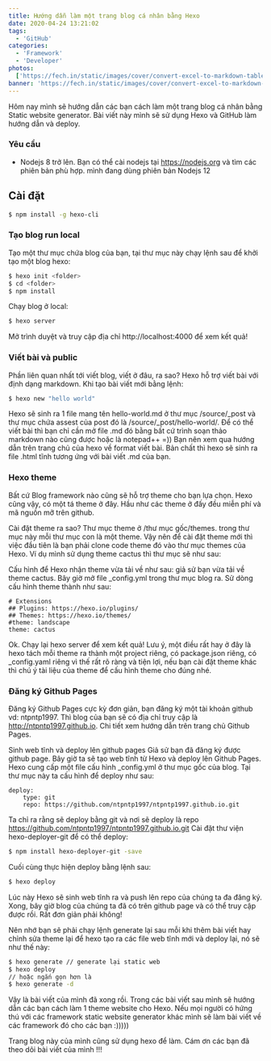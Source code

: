 ```yaml
---
title: Hướng dẫn làm một trang blog cá nhân bằng Hexo
date: 2020-04-24 13:21:02
tags:
  - 'GitHub'
categories:
  - 'Framework'
  - 'Developer'
photos:
  ['https://fech.in/static/images/cover/convert-excel-to-markdown-table.jpeg']
banner: 'https://fech.in/static/images/cover/convert-excel-to-markdown-table.jpeg'
---
```


Hôm nay mình sẽ hướng dẫn các bạn cách làm một trang blog cá nhân bằng Static website generator.
Bài viết này mình sẽ sử dụng Hexo và GitHub làm hướng dẫn và deploy.

### Yêu cầu

- Nodejs 8 trở lên. Bạn có thể cài nodejs tại https://nodejs.org và tìm các phiên bản phù hợp. mình đang dùng phiên bản Nodejs 12

## Cài đặt

```bash
$ npm install -g hexo-cli
```

### Tạo blog run local

Tạo một thư mục chứa blog của bạn, tại thư mục này chạy lệnh sau để khởi tạo một blog hexo:

```bash
$ hexo init <folder>
$ cd <folder>
$ npm install
```

Chạy blog ở local:

```bash
$ hexo server
```

Mở trình duyệt và truy cập địa chỉ http://localhost:4000 để xem kết quả!

### Viết bài và public

Phần liên quan nhất tới viết blog, viết ở đâu, ra sao? Hexo hỗ trợ viết bài với định dạng markdown. Khi tạo bài viết mới bằng lệnh:

```bash
$ hexo new "hello world"
```

Hexo sẽ sinh ra 1 file mang tên hello-world.md ở thư mục /source/\_post và thư mục chứa assest của post đó là /source/\_post/hello-world/.
Để có thể viết bài thì bạn chỉ cần mở file .md đó bằng bất cứ trình soạn thảo markdown nào cũng được hoặc là notepad++ =))
Bạn nên xem qua hướng dẫn trên trang chủ của hexo về format viết bài.
Bản chất thì hexo sẽ sinh ra file .html tĩnh tương ứng với bài viết .md của bạn.

### Hexo theme

Bất cứ Blog framework nào cũng sẽ hỗ trợ theme cho bạn lựa chọn. Hexo cũng vậy, có một tá theme ở đây. Hầu như các theme ở đấy đều miễn phí và mã nguồn mỡ trên github.

Cài đặt theme ra sao? Thư mục theme ở /thư mục gốc/themes. trong thư mục này mỗi thư mục con là một theme. Vậy nên để cài đặt theme mới thì việc đầu tiên là bạn phải clone code theme đó vào thư mục themes của Hexo. Ví dụ mình sử dụng theme cactus thì thư mục sẽ như sau:

Cấu hình để Hexo nhận theme vừa tải về như sau: giả sử bạn vừa tải về theme cactus. Bây giờ mở file \_config.yml trong thư mục blog ra. Sử dòng cấu hình theme thành như sau:

```
# Extensions
## Plugins: https://hexo.io/plugins/
## Themes: https://hexo.io/themes/
#theme: landscape
theme: cactus
```

Ok. Chạy lại hexo server để xem kết quả!
Lưu ý, một điều rất hay ở đây là hexo tách mỗi theme ra thành một project riêng, có package.json riêng, có \_config.yaml riêng vì thế rất rõ ràng và tiện lợi, nếu bạn cài đặt theme khác thì chú ý tài liệu của theme để cấu hình theme cho đúng nhé.

### Đăng ký Github Pages

Đăng ký Github Pages cực kỳ đơn giản, bạn đăng ký một tài khoản github vd: ntpntp1997. Thì blog của bạn sẽ có địa chỉ truy cập là http://ntpntp1997.github.io. Chi tiết xem hướng dẫn trên trang chủ Github Pages.

Sinh web tĩnh và deploy lên github pages
Giả sử bạn đã đăng ký được github page. Bây giờ ta sẽ tạo web tĩnh từ Hexo và deploy lên Github Pages.
Hexo cung cấp một file cấu hình \_config.yml ở thư mục gốc của blog. Tại thư mục này ta cấu hình để deploy như sau:

```
deploy:
    type: git
    repo: https://github.com/ntpntp1997/ntpntp1997.github.io.git
```

Ta chỉ ra rằng sẽ deploy bằng git và nơi sẽ deploy là repo https://github.com/ntpntp1997/ntpntp1997.github.io.git
Cài đặt thư viện hexo-deployer-git để có thể deploy:

```bash
$ npm install hexo-deployer-git -save
```

Cuối cùng thực hiện deploy bằng lệnh sau:

```bash
$ hexo deploy
```

Lúc này Hexo sẽ sinh web tĩnh ra và push lên repo của chúng ta đa đăng ký. Xong, bây giờ blog của chúng ta đã có trên github page và có thể truy cập được rồi.
Rất đơn giản phải không!

Nên nhớ bạn sẽ phải chạy lệnh generate lại sau mỗi khi thêm bài viết hay chỉnh sửa theme lại để hexo tạo ra các file web tĩnh mới và deploy lại, nó sẽ như thế này:

```bash
$ hexo generate // generate lại static web
$ hexo deploy
// hoặc ngắn gọn hơn là
$ hexo generate -d
```

Vậy là bài viết của mình đã xong rồi. Trong các bài viết sau mình sẽ hướng dẫn các bạn cách làm 1 theme website cho Hexo. Nếu mọi người có hứng thú với các framework static website generator khác mình sẽ làm bài viết về các framework đó cho các bạn :)))))

Trang blog này của mình cũng sử dụng hexo để làm. Cám ơn các bạn đã theo dõi bài viết của mình !!!
